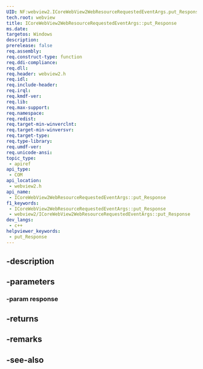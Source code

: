 ```yaml
---
UID: NF:webview2.ICoreWebView2WebResourceRequestedEventArgs.put_Response
tech.root: webview
title: ICoreWebView2WebResourceRequestedEventArgs::put_Response
ms.date: 
targetos: Windows
description: 
prerelease: false
req.assembly: 
req.construct-type: function
req.ddi-compliance: 
req.dll: 
req.header: webview2.h
req.idl: 
req.include-header: 
req.irql: 
req.kmdf-ver: 
req.lib: 
req.max-support: 
req.namespace: 
req.redist: 
req.target-min-winverclnt: 
req.target-min-winversvr: 
req.target-type: 
req.type-library: 
req.umdf-ver: 
req.unicode-ansi: 
topic_type:
 - apiref
api_type:
 - COM
api_location:
 - webview2.h
api_name:
 - ICoreWebView2WebResourceRequestedEventArgs::put_Response
f1_keywords:
 - ICoreWebView2WebResourceRequestedEventArgs::put_Response
 - webview2/ICoreWebView2WebResourceRequestedEventArgs::put_Response
dev_langs:
 - c++
helpviewer_keywords:
 - put_Response
---
```


## -description

## -parameters

### -param response

## -returns

## -remarks

## -see-also

